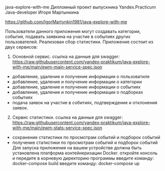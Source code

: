 java-explore-with-me
Дипломный проект выпускника Yandex.Practicum Java-developer Игоря Мартынкина

https://github.com/IgorMartynkin1981/java-explore-with-me

Пользователи данного приложения могут создавать категории, события, подавать заявкина на участие в событиях других пользователей. Реализован сбор статистики.
Приложение состоит из двух сервисов:
1) Основной сервис.
ссылка на данные для swagger: https://raw.githubusercontent.com/yandex-praktikum/java-explore-with-me/main/ewm-main-service-spec.json

- добавление, удаление и получение информации о пользоватиле
- добавление, удаление и получение информации о категории
- добавление, удаление и получение информации о событиях
- добавление, удаление и получение информации о подборках событиях
- подача заявок на участие в собитиях, подтверждение и отклонения заявок.
2) Сервис статистики.
ссылка на данные для swagger: https://raw.githubusercontent.com/yandex-praktikum/java-explore-with-me/main/ewm-stats-service-spec.json

- сохранение статистики по просмотрам событий и подборок событий
- получение статистики по просмотрам событий и подборок событий
Для запуска приложения на вашем устройстве должна быть установлена платформа контейнеризации Docker.
откройте консоль и передите в корневую директорию программы
введите команду: docker-compose build
введите команду: docker-compose up
